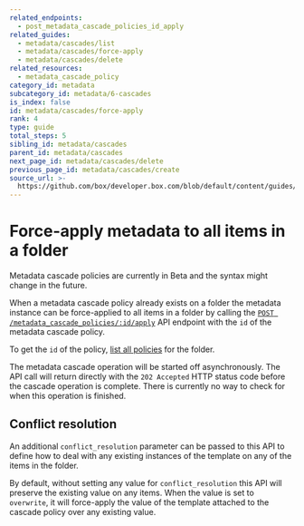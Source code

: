 ```yaml
---
related_endpoints:
  - post_metadata_cascade_policies_id_apply
related_guides:
  - metadata/cascades/list
  - metadata/cascades/force-apply
  - metadata/cascades/delete
related_resources:
  - metadata_cascade_policy
category_id: metadata
subcategory_id: metadata/6-cascades
is_index: false
id: metadata/cascades/force-apply
rank: 4
type: guide
total_steps: 5
sibling_id: metadata/cascades
parent_id: metadata/cascades
next_page_id: metadata/cascades/delete
previous_page_id: metadata/cascades/create
source_url: >-
  https://github.com/box/developer.box.com/blob/default/content/guides/metadata/6-cascades/4-force-apply.md
---
```


# Force-apply metadata to all items in a folder

<Message warning>

Metadata cascade policies are currently in Beta and the syntax might change in
the future.

</Message>

When a metadata cascade policy already exists on a folder the metadata instance
can be force-applied to all items in a folder by calling the
[`POST /metadata_cascade_policies/:id/apply`][e_post] API endpoint with the
`id` of the metadata cascade policy.

<Samples id='post_metadata_cascade_policies_id_apply' >

</Samples>

<Message>

To get the `id` of the policy,
[list all policies][g_list_policies] for the folder.

</Message>

<Message warning>

The metadata cascade operation will be started off asynchronously. The API
call will return directly with the `202 Accepted` HTTP status code before
the cascade operation is complete. There is currently no way to check for when
this operation is finished.

</Message>

## Conflict resolution

An additional `conflict_resolution` parameter can be passed to this API to
define how to deal with any existing instances of the template on any of the
items in the folder.

By default, without setting any value for `conflict_resolution` this API will
preserve the existing value on any items. When the value is set to `overwrite`,
it will force-apply the value of the template attached to the cascade policy
over any existing value.

[e_post]: e://post_metadata_cascade_policies_id_apply
[g_list_policies]: g://metadata/cascades/list
